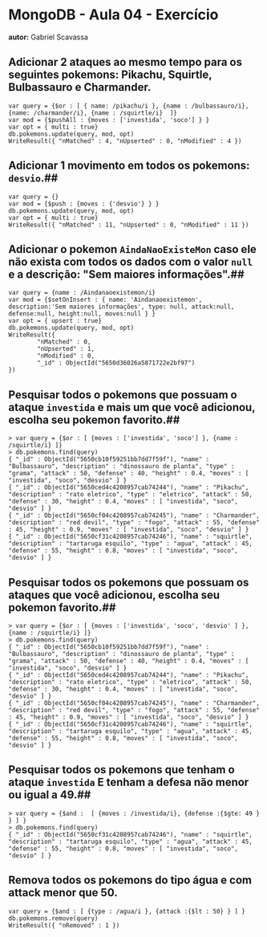 # MongoDB - Aula 04 - Exercício
**autor:** Gabriel Scavassa

## **Adicionar** 2 ataques ao mesmo tempo para os seguintes pokemons: Pikachu, Squirtle, Bulbassauro e Charmander.
```
var query = {$or : [ { name: /pikachu/i }, {name : /bulbassauro/i}, {name: /charmander/i}, {name : /squirtle/i}  ]}
var mod = {$pushAll : {moves : ['investida', 'soco'] } }
var opt = { multi : true}
db.pokemons.update(query, mod, opt)
WriteResult({ "nMatched" : 4, "nUpserted" : 0, "nModified" : 4 })

```

## **Adicionar** 1 movimento em todos os pokemons: `desvio`.##
```
var query = {}
var mod = {$push : {moves : {'desvio'} } }
db.pokemons.update(query, mod, opt)
var opt = { multi : true}
WriteResult({ "nMatched" : 11, "nUpserted" : 0, "nModified" : 11 })
```

## **Adicionar** o pokemon `AindaNaoExisteMon` caso ele não exista com todos os dados com o valor `null` e a descrição: "Sem maiores informações".##
```
var query = {name : /Aindanaoexistemon/i}
var mod = {$setOnInsert : { name: 'Aindanaoexistemon', description:'Sem maiores informações', type: null, attack:null, defense:null, height:null, moves:null } }
var opt = { upsert : true}
db.pokemons.update(query, mod, opt)
WriteResult({
        "nMatched" : 0,
        "nUpserted" : 1,
        "nModified" : 0,
        "_id" : ObjectId("5650d36026a5871722e2bf97")
})
```

## Pesquisar todos o pokemons que possuam o ataque `investida` e mais um que você adicionou, escolha seu pokemon favorito.##
```
> var query = {$or : [ {moves : ['investida', 'soco'] }, {name : /squirtle/i} ]}
> db.pokemons.find(query)
{ "_id" : ObjectId("5650cb10f59251bb7dd7f59f"), "name" : "Bulbassauro", "description" : "dinossauro de planta", "type" : "grama", "attack" : 50, "defense" : 40, "height" : 0.4, "moves" : [ "investida", "soco", "desvio" ] }
{ "_id" : ObjectId("5650ced4c4208957cab74244"), "name" : "Pikachu", "description" : "rato eletrico", "type" : "eletrico", "attack" : 50, "defense" : 30, "height" : 0.4, "moves" : [ "investida", "soco", "desvio" ] }
{ "_id" : ObjectId("5650cf04c4208957cab74245"), "name" : "Charmander", "description" : "red devil", "type" : "fogo", "attack" : 55, "defense" : 45, "height" : 0.9, "moves" : [ "investida", "soco", "desvio" ] }
{ "_id" : ObjectId("5650cf31c4208957cab74246"), "name" : "squirtle", "description" : "tartaruga esquilo", "type" : "agua", "attack" : 45, "defense" : 55, "height" : 0.8, "moves" : [ "investida", "soco", "desvio" ] }
```

## Pesquisar **todos** os pokemons que possuam os ataques que você adicionou, escolha seu pokemon favorito.##
```
> var query = {$or : [ {moves : ['investida', 'soco', 'desvio' ] }, {name : /squirtle/i} ]}
> db.pokemons.find(query)
{ "_id" : ObjectId("5650cb10f59251bb7dd7f59f"), "name" : "Bulbassauro", "description" : "dinossauro de planta", "type" : "grama", "attack" : 50, "defense" : 40, "height" : 0.4, "moves" : [ "investida", "soco", "desvio" ] }
{ "_id" : ObjectId("5650ced4c4208957cab74244"), "name" : "Pikachu", "description" : "rato eletrico", "type" : "eletrico", "attack" : 50, "defense" : 30, "height" : 0.4, "moves" : [ "investida", "soco", "desvio" ] }
{ "_id" : ObjectId("5650cf04c4208957cab74245"), "name" : "Charmander", "description" : "red devil", "type" : "fogo", "attack" : 55, "defense" : 45, "height" : 0.9, "moves" : [ "investida", "soco", "desvio" ] }
{ "_id" : ObjectId("5650cf31c4208957cab74246"), "name" : "squirtle", "description" : "tartaruga esquilo", "type" : "agua", "attack" : 45, "defense" : 55, "height" : 0.8, "moves" : [ "investida", "soco", "desvio" ] }
```

## Pesquisar **todos** os pokemons que tenham o ataque `investida` **E** tenham a defesa **não menor ou igual** a 49.##
```
> var query = {$and :  [ {moves : /investida/i}, {defense :{$gte: 49 } } ] }
> db.pokemons.find(query)
{ "_id" : ObjectId("5650cf31c4208957cab74246"), "name" : "squirtle", "description" : "tartaruga esquilo", "type" : "agua", "attack" : 45, "defense" : 55, "height" : 0.8, "moves" : [ "investida", "soco", "desvio" ] }

```

## Remova **todos** os pokemons do tipo água e com attack menor que 50.
```
var query = {$and : [ {type : /agua/i }, {attack :{$lt : 50} } ] }
db.pokemons.remove(query)
WriteResult({ "nRemoved" : 1 })
```
